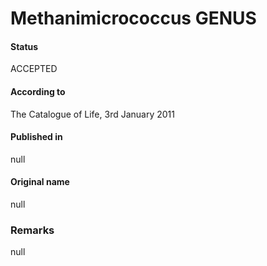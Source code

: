 # Methanimicrococcus GENUS

#### Status
ACCEPTED

#### According to
The Catalogue of Life, 3rd January 2011

#### Published in
null

#### Original name
null

### Remarks
null